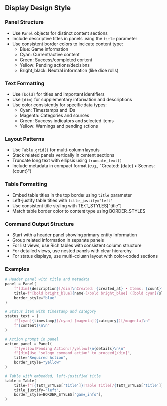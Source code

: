 ## Display Design Style

### Panel Structure
- Use `Panel` objects for distinct content sections
- Include descriptive titles in panels using the `title` parameter
- Use consistent border colors to indicate content type:
  - Blue: Game information
  - Cyan: Current/active content
  - Green: Success/completed content
  - Yellow: Pending actions/decisions
  - Bright_black: Neutral information (like dice rolls)

### Text Formatting
- Use `[bold]` for titles and important identifiers
- Use `[dim]` for supplementary information and descriptions
- Use color consistently for specific data types:
  - Cyan: Timestamps and IDs
  - Magenta: Categories and sources
  - Green: Success indicators and selected items
  - Yellow: Warnings and pending actions

### Layout Patterns
- Use `Table.grid()` for multi-column layouts
- Stack related panels vertically in content sections
- Truncate long text with ellipsis using `truncate_text()`
- Include metadata in compact format (e.g., "Created: {date} • Scenes: {count}")

### Table Formatting
- Embed table titles in the top border using `title` parameter
- Left-justify table titles with `title_justify="left"`
- Use consistent title styling with TEXT_STYLES["title"]
- Match table border color to content type using BORDER_STYLES

### Command Output Structure
- Start with a header panel showing primary entity information
- Group related information in separate panels
- For list views, use Rich tables with consistent column structure
- For detailed views, use nested panels with clear hierarchy
- For status displays, use multi-column layout with color-coded sections

### Examples
```python
# Header panel with title and metadata
panel = Panel(
    f"[dim]{description}[/dim]\nCreated: {created_at} • Items: {count}",
    title=f"[bold bright_blue]{name}[/bold bright_blue] ([bold cyan]{slug}[/bold cyan])",
    border_style="blue"
)

# Status item with timestamp and category
status_text = (
    f"[cyan]{timestamp}[/cyan] [magenta]({category})[/magenta]\n"
    f"{content}\n\n"
)

# Action prompt in panel
action_panel = Panel(
    f"[yellow]Pending Action:[/yellow]\n{details}\n\n"
    f"[dim]Use 'sologm command action' to proceed[/dim]",
    title="Required Action",
    border_style="yellow"
)

# Table with embedded, left-justified title
table = Table(
    title=f"[{TEXT_STYLES['title']}]Table Title[/{TEXT_STYLES['title']}]",
    title_justify="left",
    border_style=BORDER_STYLES["game_info"],
)

